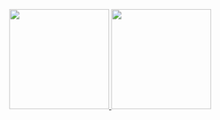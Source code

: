 <div>
  <a href="https://github.com/danielatk">
  <img height="180em" src="https://github-readme-stats.vercel.app/api/top-langs/?username=danielatk&layout=compact&langs_count=7&theme=dracula"/>
  <img height="180em" src="https://github-readme-stats.vercel.app/api?username=danielatk&show_icons=true&theme=dracula&include_all_commits=true&count_private=true"/>
</div>
